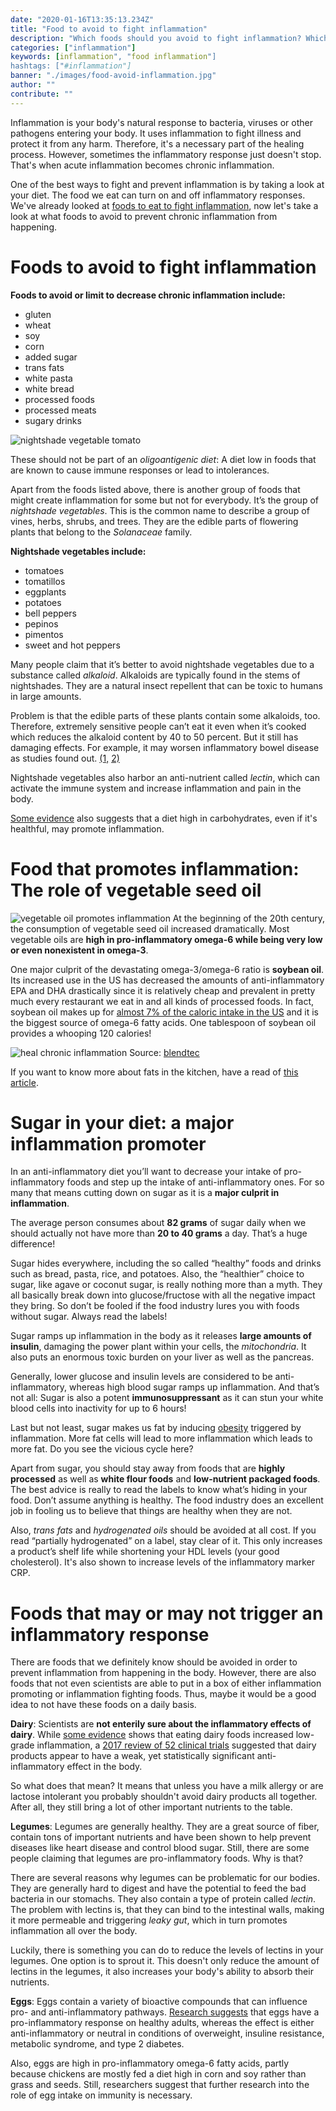 ```yaml
---
date: "2020-01-16T13:35:13.234Z"
title: "Food to avoid to fight inflammation"
description: "Which foods should you avoid to fight inflammation? Which foods in your diet promote inflammation? Learn everything you need to know here.»"
categories: ["inflammation"]
keywords: [inflammation", "food inflammation"]
hashtags: ["#inflammation"]
banner: "./images/food-avoid-inflammation.jpg"
author: ""
contribute: ""
---
```


Inflammation is your body's natural response to bacteria, viruses or other pathogens entering your body. It uses inflammation to fight illness and protect it from any harm. Therefore, it's a necessary part of the healing process. However, sometimes the inflammatory response just doesn't stop. That's when acute inflammation becomes chronic inflammation.

One of the best ways to fight and prevent inflammation is by taking a look at your diet. The food we eat can turn on and off inflammatory responses. We've already looked at [foods to eat to fight inflammation](https://www.iamliesa.com/inflammation-food), now let's take a look at what foods to avoid to prevent chronic inflammation from happening.

# Foods to avoid to fight inflammation
**Foods to avoid or limit to decrease chronic inflammation include:**

* gluten 
* wheat
* soy
* corn
* added sugar
* trans fats
* white pasta
* white bread
* processed foods
* processed meats
* sugary drinks

![nightshade vegetable tomato](./images/pasta-food-avoid-inflammation.jpg)

These should not be part of an *oligoantigenic diet*: A diet low in foods that are known to cause immune responses or lead to intolerances.

Apart from the foods listed above, there is another group of foods that might create inflammation for some but not for everybody. It’s the group of *nightshade vegetables*. This is the common name to describe a group of vines, herbs, shrubs, and trees. They are the edible parts  of flowering plants that belong to the *Solanaceae* family. 

**Nightshade vegetables include:**

* tomatoes
* tomatillos
* eggplants
* potatoes
* bell peppers
* pepinos
* pimentos
* sweet and hot peppers

Many people claim that it’s better to avoid nightshade vegetables due to a substance called *alkaloid*. Alkaloids are typically found in the stems of nightshades. They are a natural insect repellent that can be toxic to humans in large amounts. 

Problem is that the edible parts of these plants contain some alkaloids, too. Therefore, extremely sensitive people can’t eat it even when it’s cooked which reduces the alkaloid content by 40 to 50 percent. But it still has damaging effects. For example, it may worsen inflammatory bowel disease as studies found out. [(1,](https://www.ncbi.nlm.nih.gov/pubmed/12479649) [2)](https://www.ncbi.nlm.nih.gov/pubmed/20198430)

Nightshade vegetables also harbor an anti-nutrient called *lectin*, which can activate the immune system and increase inflammation and pain in the body.

[Some evidence](https://pubs.acs.org/doi/abs/10.1021/pr4008199) also suggests that a diet high in carbohydrates, even if it's healthful, may promote inflammation.

# Food that promotes inflammation: The role of vegetable seed oil

![vegetable oil promotes inflammation](./images/vegetable-oil.jpg)
At the beginning of the 20th century, the consumption of vegetable seed oil increased dramatically. Most vegetable oils are **high in pro-inflammatory omega-6 while being very low or even nonexistent in omega-3**.

One major culprit of the devastating omega-3/omega-6 ratio is **soybean oil**. Its increased use in the US has decreased the amounts of anti-inflammatory EPA and DHA drastically since it is relatively cheap and prevalent in pretty much every restaurant we eat in and all kinds of processed foods. In fact, soybean oil makes up for [almost 7% of the caloric intake in the US](https://thesoynutritioninstitute.com/soybeans-and-the-u-s-food-supply/) and it is the biggest source of omega-6 fatty acids. One tablespoon of soybean oil provides a whooping 120 calories!

![heal chronic inflammation](./images/dietary-fats-omega-3-omega-6-ratio.png)
Source: [blendtec](https://www.blendtec.com/blogs/news/dietary-fat-the-good-vs-the-bad)

If you want to know more about fats in the kitchen, have a read of [this article](https://www.iamliesa.com/stocking-healthy-kitchen-fats).

# Sugar in your diet: a major inflammation promoter
In an anti-inflammatory diet you’ll want to decrease your intake of pro-inflammatory foods and step up the intake of anti-inflammatory ones. For so many that means cutting down on sugar as it is a **major culprit in inflammation**. 

The average person consumes about **82 grams** of sugar daily when we should actually not have more than **20 to 40 grams** a day. That’s a huge difference!

Sugar hides everywhere, including the so called “healthy” foods and drinks such as bread, pasta, rice, and potatoes. Also, the “healthier” choice to sugar, like agave or coconut sugar, is really nothing more than a myth. They all basically break down into glucose/fructose with all the negative impact they bring. So don’t be fooled if the food industry lures you with foods without sugar. Always read the labels!

Sugar ramps up inflammation in the body as it releases **large amounts of insulin**, damaging the power plant within your cells, the *mitochondria*. It also puts an enormous toxic burden on your liver as well as the pancreas. 

Generally, lower glucose and insulin levels are considered to be anti-inflammatory, whereas high blood sugar ramps up inflammation. And that’s not all: Sugar is also a potent **immunosuppressant** as it can stun your white blood cells into inactivity for up to 6 hours!

Last but not least, sugar makes us fat by inducing [obesity](https://www.iamliesa.com/inflammation-obesity) triggered by inflammation. More fat cells will lead to more inflammation which leads to more fat. Do you see the vicious cycle here?

Apart from sugar, you should stay away from foods that are **highly processed** as well as **white flour foods** and **low-nutrient packaged foods**. The best advice is really to read the labels to know what’s hiding in your food. Don’t assume anything is healthy. The food industry does an excellent job in fooling us to believe that things are healthy when they are not. 

Also, *trans fats* and *hydrogenated oils* should be avoided at all cost. If you read “partially hydrogenated” on a label, stay clear of it. This only increases a product’s shelf life while shortening your HDL levels (your good cholesterol). It's also shown to increase levels of the inflammatory marker CRP. 

# Foods that may or may not trigger an inflammatory response

There are foods that we definitely know should be avoided in order to prevent inflammation from happening in the body. However, there are also foods that not even scientists are able to put in a box of either inflammation promoting or inflammation fighting foods. Thus, maybe it would be a good idea to not have these foods on a daily basis.

**Dairy**: Scientists are **not enterily sure about the inflammatory effects of dairy**. 
While [some evidence](https://www.arthritis.org/living-with-arthritis/arthritis-diet/healthy-eating/dairy-and-inflammation.php) shows that eating dairy foods increased low-grade inflammation, a [2017 review of 52 clinical trials](https://www.ncbi.nlm.nih.gov/pubmed/26287637) suggested that dairy products appear to have a weak, yet statistically significant anti-inflammatory effect in the body.

So what does that mean? It means that unless you have a milk allergy or are lactose intolerant you probably shouldn't avoid dairy products all together. After all, they still bring a lot of other important nutrients to the table. 

**Legumes**: Legumes are generally healthy. They are a great source of fiber, contain tons of important nutrients and have been shown to help prevent diseases like heart disease and control blood sugar. Still, there are some people claiming that legumes are pro-inflammatory foods. Why is that?

There are several reasons why legumes can be problematic for our bodies. They are generally hard to digest and have the potential to feed the bad bacteria in our stomachs. They also contain a type of protein called *lectin*. The problem with lectins is, that they can bind to the intestinal walls, making it more permeable and triggering *leaky gut*, which in turn promotes inflammation all over the body.

Luckily, there is something you can do to reduce the levels of lectins in your legumes. One option is to sprout it. This doesn't only reduce the amount of lectins in the legumes, it also increases your body's ability to absorb their nutrients.

**Eggs**: Eggs contain a variety of bioactive compounds that can influence pro- and anti-inflammatory pathways. [Research suggests](https://www.ncbi.nlm.nih.gov/pmc/articles/PMC4586567/) that eggs have a pro-inflammatory response on healthy adults, whereas the effect is either anti-inflammatory or neutral in conditions of overweight, insuline resistance, metabolic syndrome, and type 2 diabetes.

Also, eggs are high in pro-inflammatory omega-6 fatty acids, partly because chickens are mostly fed a diet high in corn and soy rather than grass and seeds. Still, researchers suggest that further research into the role of egg intake on immunity is necessary.




<NotADoctor />
